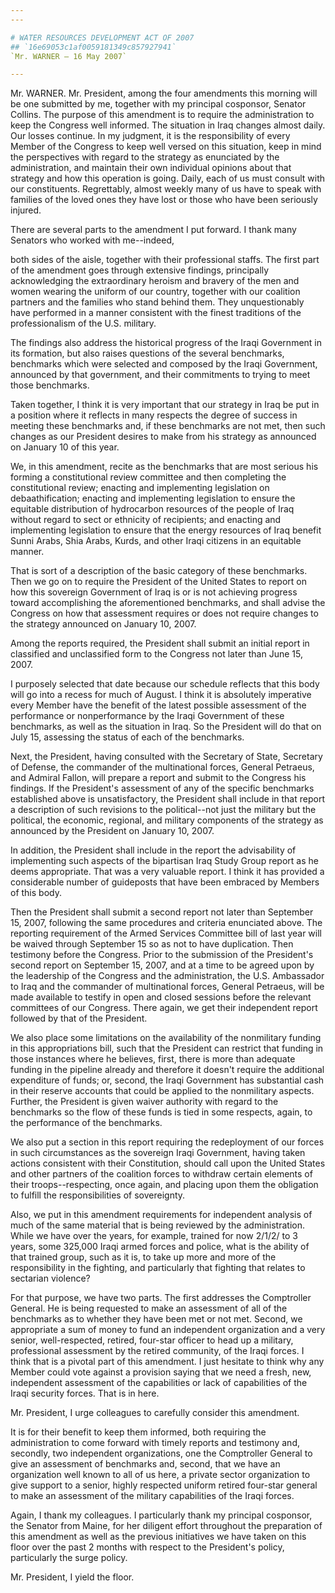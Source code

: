 ```yaml
---
---

# WATER RESOURCES DEVELOPMENT ACT OF 2007
## `16e69053c1af0059181349c857927941`
`Mr. WARNER — 16 May 2007`

---
```



Mr. WARNER. Mr. President, among the four amendments this morning 
will be one submitted by me, together with my principal cosponsor, 
Senator Collins. The purpose of this amendment is to require the 
administration to keep the Congress well informed. The situation in 
Iraq changes almost daily. Our losses continue. In my judgment, it is 
the responsibility of every Member of the Congress to keep well versed 
on this situation, keep in mind the perspectives with regard to the 
strategy as enunciated by the administration, and maintain their own 
individual opinions about that strategy and how this operation is 
going. Daily, each of us must consult with our constituents. 
Regrettably, almost weekly many of us have to speak with families of 
the loved ones they have lost or those who have been seriously injured.

There are several parts to the amendment I put forward. I thank many 
Senators who worked with me--indeed,


both sides of the aisle, together with their professional staffs. The 
first part of the amendment goes through extensive findings, 
principally acknowledging the extraordinary heroism and bravery of the 
men and women wearing the uniform of our country, together with our 
coalition partners and the families who stand behind them. They 
unquestionably have performed in a manner consistent with the finest 
traditions of the professionalism of the U.S. military.

The findings also address the historical progress of the Iraqi 
Government in its formation, but also raises questions of the several 
benchmarks, benchmarks which were selected and composed by the Iraqi 
Government, announced by that government, and their commitments to 
trying to meet those benchmarks.

Taken together, I think it is very important that our strategy in 
Iraq be put in a position where it reflects in many respects the degree 
of success in meeting these benchmarks and, if these benchmarks are not 
met, then such changes as our President desires to make from his 
strategy as announced on January 10 of this year.

We, in this amendment, recite as the benchmarks that are most serious 
his forming a constitutional review committee and then completing the 
constitutional review; enacting and implementing legislation on 
debaathification; enacting and implementing legislation to ensure the 
equitable distribution of hydrocarbon resources of the people of Iraq 
without regard to sect or ethnicity of recipients; and enacting and 
implementing legislation to ensure that the energy resources of Iraq 
benefit Sunni Arabs, Shia Arabs, Kurds, and other Iraqi citizens in an 
equitable manner.

That is sort of a description of the basic category of these 
benchmarks. Then we go on to require the President of the United States 
to report on how this sovereign Government of Iraq is or is not 
achieving progress toward accomplishing the aforementioned benchmarks, 
and shall advise the Congress on how that assessment requires or does 
not require changes to the strategy announced on January 10, 2007.

Among the reports required, the President shall submit an initial 
report in classified and unclassified form to the Congress not later 
than June 15, 2007.

I purposely selected that date because our schedule reflects that 
this body will go into a recess for much of August. I think it is 
absolutely imperative every Member have the benefit of the latest 
possible assessment of the performance or nonperformance by the Iraqi 
Government of these benchmarks, as well as the situation in Iraq. So 
the President will do that on July 15, assessing the status of each of 
the benchmarks.

Next, the President, having consulted with the Secretary of State, 
Secretary of Defense, the commander of the multinational forces, 
General Petraeus, and Admiral Fallon, will prepare a report and submit 
to the Congress his findings. If the President's assessment of any of 
the specific benchmarks established above is unsatisfactory, the 
President shall include in that report a description of such revisions 
to the political--not just the military but the political, the 
economic, regional, and military components of the strategy as 
announced by the President on January 10, 2007.

In addition, the President shall include in the report the 
advisability of implementing such aspects of the bipartisan Iraq Study 
Group report as he deems appropriate. That was a very valuable report. 
I think it has provided a considerable number of guideposts that have 
been embraced by Members of this body.

Then the President shall submit a second report not later than 
September 15, 2007, following the same procedures and criteria 
enunciated above. The reporting requirement of the Armed Services 
Committee bill of last year will be waived through September 15 so as 
not to have duplication. Then testimony before the Congress. Prior to 
the submission of the President's second report on September 15, 2007, 
and at a time to be agreed upon by the leadership of the Congress and 
the administration, the U.S. Ambassador to Iraq and the commander of 
multinational forces, General Petraeus, will be made available to 
testify in open and closed sessions before the relevant committees of 
our Congress. There again, we get their independent report followed by 
that of the President.

We also place some limitations on the availability of the nonmilitary 
funding in this appropriations bill, such that the President can 
restrict that funding in those instances where he believes, first, 
there is more than adequate funding in the pipeline already and 
therefore it doesn't require the additional expenditure of funds; or, 
second, the Iraqi Government has substantial cash in their reserve 
accounts that could be applied to the nonmilitary aspects. Further, the 
President is given waiver authority with regard to the benchmarks so 
the flow of these funds is tied in some respects, again, to the 
performance of the benchmarks.

We also put a section in this report requiring the redeployment of 
our forces in such circumstances as the sovereign Iraqi Government, 
having taken actions consistent with their Constitution, should call 
upon the United States and other partners of the coalition forces to 
withdraw certain elements of their troops--respecting, once again, and 
placing upon them the obligation to fulfill the responsibilities of 
sovereignty.

Also, we put in this amendment requirements for independent analysis 
of much of the same material that is being reviewed by the 
administration. While we have over the years, for example, trained for 
now 2/1/2/ to 3 years, some 325,000 Iraqi armed forces and police, what 
is the ability of that trained group, such as it is, to take up more 
and more of the responsibility in the fighting, and particularly that 
fighting that relates to sectarian violence?

For that purpose, we have two parts. The first addresses the 
Comptroller General. He is being requested to make an assessment of all 
of the benchmarks as to whether they have been met or not met. Second, 
we appropriate a sum of money to fund an independent organization and a 
very senior, well-respected, retired, four-star officer to head up a 
military, professional assessment by the retired community, of the 
Iraqi forces. I think that is a pivotal part of this amendment. I just 
hesitate to think why any Member could vote against a provision saying 
that we need a fresh, new, independent assessment of the capabilities 
or lack of capabilities of the Iraqi security forces. That is in here.

Mr. President, I urge colleagues to carefully consider this 
amendment.

It is for their benefit to keep them informed, both requiring the 
administration to come forward with timely reports and testimony and, 
secondly, two independent organizations, one the Comptroller General to 
give an assessment of benchmarks and, second, that we have an 
organization well known to all of us here, a private sector 
organization to give support to a senior, highly respected uniform 
retired four-star general to make an assessment of the military 
capabilities of the Iraqi forces.

Again, I thank my colleagues. I particularly thank my principal 
cosponsor, the Senator from Maine, for her diligent effort throughout 
the preparation of this amendment as well as the previous initiatives 
we have taken on this floor over the past 2 months with respect to the 
President's policy, particularly the surge policy.

Mr. President, I yield the floor.